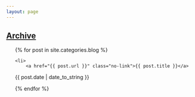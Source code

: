 ```yaml
---
layout: page
---
```



<h2> <a href="/past.html" class="no-link">Archive</a> </h2>

<ul>
{% for post in site.categories.blog %}


    <li>
        <a href="{{ post.url }}" class="no-link">{{ post.title }}</a>

  <div class="entry-date"> {{ post.date | date_to_string }}</div>
    </li>

{% endfor %}

</ul>

